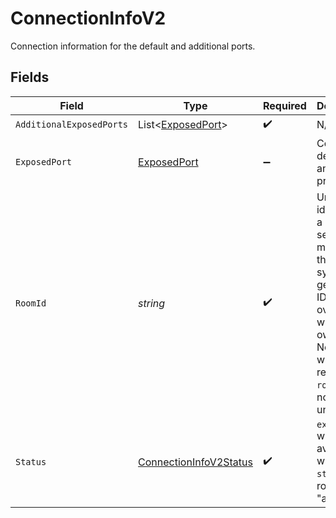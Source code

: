# ConnectionInfoV2

Connection information for the default and additional ports.


## Fields

| Field                                                                                                                                                                             | Type                                                                                                                                                                              | Required                                                                                                                                                                          | Description                                                                                                                                                                       | Example                                                                                                                                                                           |
| --------------------------------------------------------------------------------------------------------------------------------------------------------------------------------- | --------------------------------------------------------------------------------------------------------------------------------------------------------------------------------- | --------------------------------------------------------------------------------------------------------------------------------------------------------------------------------- | --------------------------------------------------------------------------------------------------------------------------------------------------------------------------------- | --------------------------------------------------------------------------------------------------------------------------------------------------------------------------------- |
| `AdditionalExposedPorts`                                                                                                                                                          | List<[ExposedPort](../../models/shared/ExposedPort.md)>                                                                                                                           | :heavy_check_mark:                                                                                                                                                                | N/A                                                                                                                                                                               | [object Object]                                                                                                                                                                   |
| `ExposedPort`                                                                                                                                                                     | [ExposedPort](../../models/shared/ExposedPort.md)                                                                                                                                 | :heavy_minus_sign:                                                                                                                                                                | Connection details for an active process.                                                                                                                                         |                                                                                                                                                                                   |
| `RoomId`                                                                                                                                                                          | *string*                                                                                                                                                                          | :heavy_check_mark:                                                                                                                                                                | Unique identifier to a game session or match. Use the default system generated ID or overwrite it with your own.<br/>Note: error will be returned if `roomId` is not globally unique. | 2swovpy1fnunu                                                                                                                                                                     |
| `Status`                                                                                                                                                                          | [ConnectionInfoV2Status](../../models/shared/ConnectionInfoV2Status.md)                                                                                                           | :heavy_check_mark:                                                                                                                                                                | `exposedPort` will only be available when the `status` of a room is "active".                                                                                                     | active                                                                                                                                                                            |